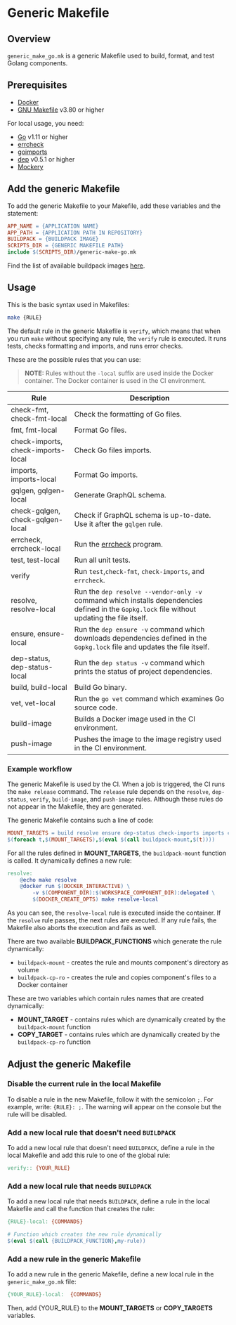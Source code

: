 # Generic Makefile
## Overview

`generic_make_go.mk` is a generic Makefile used to build, format, and test Golang components.

## Prerequisites 
* [Docker](https://www.docker.com/get-started)
* [GNU Makefile](https://www.gnu.org/software/make/manual/make.html) v3.80 or higher

For local usage, you need:
* [Go](https://golang.org/) v1.11 or higher
* [errcheck](https://github.com/kisielk/errcheck)
* [goimports](https://godoc.org/golang.org/x/tools/cmd/goimports)
* [dep](https://github.com/golang/dep) v0.5.1 or higher
* [Mockery](https://github.com/vektra/mockery)

## Add the generic Makefile
To add the generic Makefile to your Makefile, add these variables and the statement:
```makefile
APP_NAME = {APPLICATION NAME}
APP_PATH = {APPLICATION PATH IN REPOSITORY}
BUILDPACK = {BUILDPACK IMAGE}
SCRIPTS_DIR = {GENERIC MAKEFILE PATH} 
include $(SCRIPTS_DIR)/generic-make-go.mk
```
Find the list of available buildpack images [here](https://github.com/kyma-project/test-infra/blob/master/templates/config.yaml).

## Usage
This is the basic syntax used in Makefiles:
```bash
make {RULE}
```

The default rule in the generic Makefile is `verify`, which means that when you run `make` without specifying any rule, the `verify` rule is executed.
It runs tests, checks formatting and imports, and runs error checks.

These are the possible rules that you can use:
>**NOTE:** Rules without the `-local` suffix are used inside the Docker container.
The Docker container is used in the CI environment.

| Rule                              | Description                                                    |
|-----------------------------------|----------------------------------------------------------------|
| check-fmt, check-fmt-local        | Check the formatting of Go files.                              |
| fmt, fmt-local                    | Format Go files.                                               |
| check-imports, check-imports-local| Check Go files imports.                                        |
| imports, imports-local            | Format Go imports.                                             |
| gqlgen, gqlgen-local              | Generate GraphQL schema.                                       |
| check-gqlgen, check-gqlgen-local  | Check if GraphQL schema is up-to-date. Use it after the `gqlgen` rule. |
| errcheck, errcheck-local          | Run the [errcheck](https://github.com/kisielk/errcheck) program.        |
| test, test-local                  | Run all unit tests.                                            |
| verify                            | Run `test`,`check-fmt`, `check-imports`, and `errcheck`.       |
| resolve, resolve-local            | Run the `dep resolve --vendor-only -v` command which installs dependencies defined in the `Gopkg.lock` file without updating the file itself.                         |
| ensure, ensure-local              | Run the `dep ensure -v` command which downloads dependencies defined in the `Gopkg.lock` file and updates the file itself.                               |
| dep-status, dep-status-local      | Run the `dep status -v` command which prints the status of project dependencies.                                         |
| build, build-local                | Build Go binary.                                               |
| vet, vet-local                    | Run the `go vet` command which examines Go source code.                                      |
| build-image                       | Builds a Docker image used in the CI environment.                 |
| push-image                        | Pushes the image to the image registry used in the CI environment.           |

### Example workflow 
The generic Makefile is used by the CI.
When a job is triggered, the CI runs the `make release` command.
The `release` rule depends on the `resolve`, `dep-status`, `verify`, `build-image`, and `push-image` rules.
Although these rules do not appear in the Makefile, they are generated. 
 
The generic Makefile contains such a line of code:
```makefile
MOUNT_TARGETS = build resolve ensure dep-status check-imports imports check-fmt fmt errcheck vet generate pull-licenses gqlgen
$(foreach t,$(MOUNT_TARGETS),$(eval $(call buildpack-mount,$(t))))
```
For all the rules defined in **MOUNT_TARGETS**, the `buildpack-mount` function is called. It dynamically defines a new rule:
```makefile
resolve:
    @echo make resolve
    @docker run $(DOCKER_INTERACTIVE) \
        -v $(COMPONENT_DIR):$(WORKSPACE_COMPONENT_DIR):delegated \
        $(DOCKER_CREATE_OPTS) make resolve-local
```
As you can see, the `resolve-local` rule is executed inside the container. 
If the `resolve` rule passes, the next rules are executed.
If any rule fails, the Makefile also aborts the execution and fails as well.

There are two available **BUILDPACK_FUNCTIONS** which generate the rule dynamically:
- `buildpack-mount` - creates the rule and mounts component's directory as volume
- `buildpack-cp-ro` - creates the rule and copies component's files to a Docker container

These are two variables which contain rules names that are created dynamically:
- **MOUNT_TARGET** - contains rules which are dynamically created by the `buildpack-mount` function
- **COPY_TARGET** - contains rules which are dynamically created by the `buildpack-cp-ro` function

## Adjust the generic Makefile

### Disable the current rule in the local Makefile
To disable a rule in the new Makefile, follow it with the semicolon `;`.
For example, write: `{RULE}: ;`.
The warning will appear on the console but the rule will be disabled.

### Add a new local rule that doesn't need `BUILDPACK`
To add a new local rule that doesn't need `BUILDPACK`, define a rule in the local Makefile and add this rule to one of the global rule:
```makefile
verify:: {YOUR_RULE}
```

### Add a new local rule that needs `BUILDPACK`
To add a new local rule that needs `BUILDPACK`, define a rule in the local Makefile and call the function that creates the rule:
```makefile
{RULE}-local: {COMMANDS}

# Function which creates the new rule dynamically
$(eval $(call {BUILDPACK_FUNCTION},my-rule)) 
```

### Add a new rule in the generic Makefile
To add a new rule in the generic Makefile, define a new local rule in the `generic_make_go.mk` file:
```makefile
{YOUR_RULE}-local:  {COMMANDS}
```
Then, add {YOUR_RULE} to the **MOUNT_TARGETS** or **COPY_TARGETS** variables.
